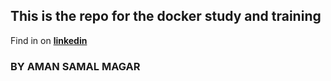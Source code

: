 ## This is the repo for the docker study and training

Find in on __[linkedin](https://www.linkedin.com/profile/asm0000)__

### BY AMAN SAMAL MAGAR

